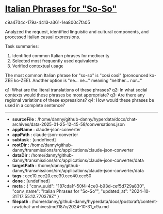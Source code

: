 # [Italian Phrases for "So-So"](https://claude.ai/chat/187cda1f-50f4-4ce0-b93d-cef5d729a830)

c9a4704c-179a-4413-a361-1ea800c7fa05

 Analyzed the request, identified linguistic and cultural components, and processed Italian casual expressions.

Task summaries:
1. Identified common Italian phrases for mediocrity
2. Selected most frequently used equivalents
3. Verified contextual usage

The most common Italian phrase for "so-so" is "così così" (pronounced ko-ZEE ko-ZEE). Another option is "ne... ne..." meaning "neither... nor..."

q1: What are the literal translations of these phrases?
q2: In what social contexts would these phrases be most appropriate?
q3: Are there any regional variations of these expressions?
q4: How would these phrases be used in a complete sentence?

---

* **sourceFile** : /home/danny/github-danny/hyperdata/docs/chat-archives/data-2025-01-25-12-45-58/conversations.json
* **appName** : claude-json-converter
* **appPath** : claude-json-converter
* **subtask** : [undefined]
* **rootDir** : /home/danny/github-danny/transmissions/src/applications/claude-json-converter
* **dataDir** : /home/danny/github-danny/transmissions/src/applications/claude-json-converter/data
* **targetPath** : /home/danny/github-danny/transmissions/src/applications/claude-json-converter/data
* **tags** : ccc10.ccc20.ccc30.ccc40.ccc50
* **done** : [undefined]
* **meta** : {
  "conv_uuid": "187cda1f-50f4-4ce0-b93d-cef5d729a830",
  "conv_name": "Italian Phrases for \"So-So\"",
  "updated_at": "2024-10-31T17:55:12.770378Z"
}
* **filepath** : /home/danny/github-danny/hyperdata/docs/postcraft/content-raw/chat-archives/md/187c/2024-10-31_c9a.md